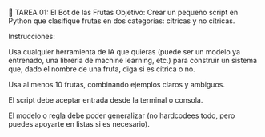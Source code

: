 🧠 TAREA 01: El Bot de las Frutas
Objetivo:
Crear un pequeño script en Python que clasifique frutas en dos categorías: cítricas y no cítricas.

Instrucciones:

Usa cualquier herramienta de IA que quieras (puede ser un modelo ya entrenado, una librería de machine learning, etc.) para construir un sistema que, dado el nombre de una fruta, diga si es cítrica o no.

Usa al menos 10 frutas, combinando ejemplos claros y ambiguos.

El script debe aceptar entrada desde la terminal o consola.

El modelo o regla debe poder generalizar (no hardcodees todo, pero puedes apoyarte en listas si es necesario).


